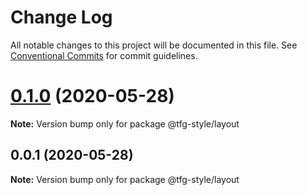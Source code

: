# Change Log

All notable changes to this project will be documented in this file.
See [Conventional Commits](https://conventionalcommits.org) for commit guidelines.

# [0.1.0](https://github.com/isidrok/tfg/compare/v0.0.1...v0.1.0) (2020-05-28)

**Note:** Version bump only for package @tfg-style/layout





## 0.0.1 (2020-05-28)

**Note:** Version bump only for package @tfg-style/layout
